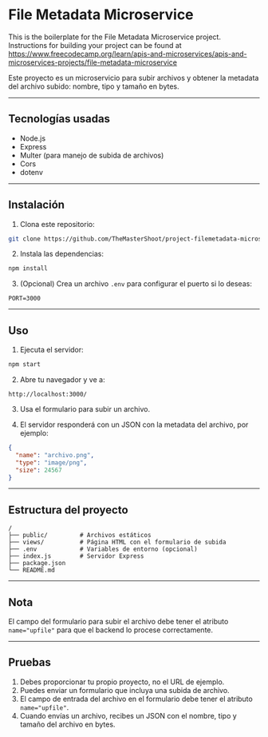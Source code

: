 # File Metadata Microservice

This is the boilerplate for the File Metadata Microservice project. Instructions for building your project can be found at https://www.freecodecamp.org/learn/apis-and-microservices/apis-and-microservices-projects/file-metadata-microservice

Este proyecto es un microservicio para subir archivos y obtener la metadata del archivo subido: nombre, tipo y tamaño en bytes.

---

## Tecnologías usadas

- Node.js
- Express
- Multer (para manejo de subida de archivos)
- Cors
- dotenv

---

## Instalación

1. Clona este repositorio:

```bash
git clone https://github.com/TheMasterShoot/project-filemetadata-microservice.git
```

2. Instala las dependencias:

```bash
npm install
```

3. (Opcional) Crea un archivo `.env` para configurar el puerto si lo deseas:

```
PORT=3000
```

---

## Uso

1. Ejecuta el servidor:

```bash
npm start
```

2. Abre tu navegador y ve a:

```
http://localhost:3000/
```

3. Usa el formulario para subir un archivo.

4. El servidor responderá con un JSON con la metadata del archivo, por ejemplo:

```json
{
  "name": "archivo.png",
  "type": "image/png",
  "size": 24567
}
```

---

## Estructura del proyecto

```
/
├── public/         # Archivos estáticos
├── views/          # Página HTML con el formulario de subida
├── .env            # Variables de entorno (opcional)
├── index.js        # Servidor Express
├── package.json
└── README.md
```

---

## Nota

El campo del formulario para subir el archivo debe tener el atributo `name="upfile"` para que el backend lo procese correctamente.

---

## Pruebas

1. Debes proporcionar tu propio proyecto, no el URL de ejemplo.
2. Puedes enviar un formulario que incluya una subida de archivo.
3. El campo de entrada del archivo en el formulario debe tener el atributo `name="upfile"`.
4. Cuando envías un archivo, recibes un JSON con el nombre, tipo y tamaño del archivo en bytes.




